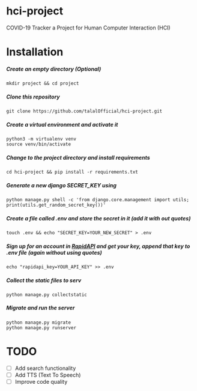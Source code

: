 # hci-project
COVID-19 Tracker a Project for Human Computer Interaction (HCI)

# Installation

##### Create an empty directory (Optional)   
`mkdir project && cd project`   
##### Clone this repository   
`git clone https://github.com/talalOfficial/hci-project.git`   
##### Create a virtual environment and activate it   
`python3 -m virtualenv venv`   
`source venv/bin/activate`   
##### Change to the project directory and install requirements   
`cd hci-project && pip install -r requirements.txt`   
##### Generate a new django SECRET_KEY using   
`python manage.py shell -c 'from django.core.management import utils; print(utils.get_random_secret_key())'`   
##### Create a file called .env and store the secret in it (add it with out quotes)   
`touch .env && echo "SECRET_KEY=YOUR_NEW_SECRET" > .env`   
##### Sign up for an account in [RapidAPI](https://rapidapi.com/) and get your key, append that key to .env file (again without using quotes)   
`echo "rapidapi_key=YOUR_API_KEY" >> .env`   
##### Collect the static files to serv   
`python manage.py collectstatic`   
##### Migrate and run the server   
`python manage.py migrate`   
`python manage.py runserver`   

# TODO
- [ ] Add search functionality
- [ ] Add TTS (Text To Speech)
- [ ] Improve code quality

